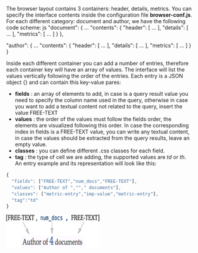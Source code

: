 The browser layout contains 3 containers: header, details, metrics. 
You can specify the interface contents inside the configuration file **browser-conf.js**. For each different category: document and author, we have the following code scheme:
js
"document": {
        ...
        "contents": {
          "header": [ ... ],
          "details": [ ... ],
          "metrics": [ ... ]
        }
  },
  
  "author": {
        ...
        "contents": {
          "header": [ ... ],
          "details": [ ... ],
          "metrics": [ ... ]
        }
  }


Inside each different container you can add a number of entries, therefore each container key will have an array of values. 
The interface will list the values vertically following the order of the entries. Each entry is a JSON object {} and can contain this key-value pares:
* **fields** : an array of elements to add, in case is a query result value you need to specify the column name used in the query,
otherwise in case you want to add a textual content not related to the query, insert the value FREE-TEXT
* **values** : the order of the values must follow the fields order, the elements are visualized following this order. In case the corresponding index in fields is a FREE-TEXT value, 
you can write any textual content, in case the values should be extracted from the query results, leave an empty value.
* **classes** : you can define different .css classes for each field.
* **tag** : the type of cell we are adding, the supported values are *td* or *th*.  
An entry example and its representation will look like this:
```js
{
  "fields": ["FREE-TEXT","num_docs","FREE-TEXT"], 
  "values": ["Author of ",""," documents"], 
  "classes": ["metric-entry","imp-value","metric-entry"],  
  "tag":"td"
}
```
<img src="images/example-entry.png" style="display: inline-block; height: 90px; width: 250px;"/>

